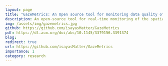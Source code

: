 ```yaml
---
layout: page
title: "GazeMetrics: An Open source tool for monitoring data quality of HMD based eye trackers"
description: An open-source tool for real-time monitoring of the spatial data quality of VR/AR HMD based eye trackers.
img: /assets/img/gazemetrics.jpg
github: https://github.com/isayasMatter/GazeMetrics
pdf: https://dl.acm.org/doi/abs/10.1145/3379156.3391374
blog:
redirect: true
url: https://github.com/isayasMatter/GazeMetrics
importance: 1
category: research
---
```

